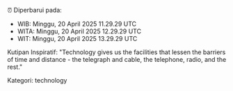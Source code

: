 ⏰ Diperbarui pada:
- WIB: Minggu, 20 April 2025 11.29.29 UTC
- WITA: Minggu, 20 April 2025 12.29.29 UTC
- WIT: Minggu, 20 April 2025 13.29.29 UTC

Kutipan Inspiratif:
"Technology gives us the facilities that lessen the barriers of time and distance - the telegraph and cable, the telephone, radio, and the rest."


Kategori: technology

